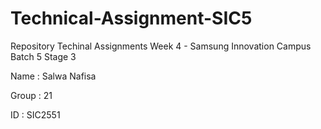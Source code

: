 # Technical-Assignment-SIC5
Repository Techinal Assignments Week 4 - Samsung Innovation Campus Batch 5 Stage 3

Name : Salwa Nafisa

Group : 21

ID : SIC2551
